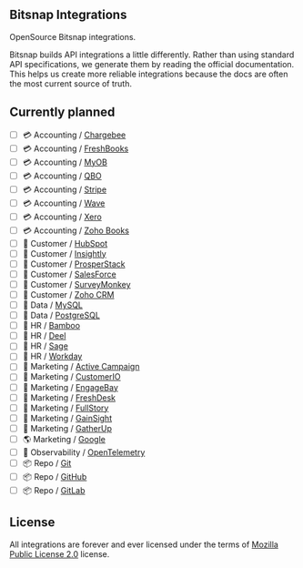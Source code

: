 ## Bitsnap Integrations

OpenSource Bitsnap integrations.

Bitsnap builds API integrations a little differently.
Rather than using standard API specifications, we generate them by reading the official documentation.
This helps us create more reliable integrations because the docs are often the most current source of truth.

## Currently planned

 - [ ] 💳 Accounting / [Chargebee](https://www.chargebee.com/)
 - [ ] 💳 Accounting / [FreshBooks](https://www.freshbooks.com/)
 - [ ] 💳 Accounting / [MyOB](https://www.myob.com/)
 - [ ] 💳 Accounting / [QBO](https://quickbooks.intuit.com/)
 - [ ] 💳 Accounting / [Stripe](https://stripe.com/)
 - [ ] 💳 Accounting / [Wave](https://waveapps.com/)
 - [ ] 💳 Accounting / [Xero](https://xero.com/)
 - [ ] 💳 Accounting / [Zoho Books](https://books.zoho.com/)
 - [ ] 🎯 Customer / [HubSpot](https://www.hubspot.com/)
 - [ ] 🎯 Customer / [Insightly](https://www.insightly.com/)
 - [ ] 🎯 Customer / [ProsperStack](https://www.prosperstack.com/)
 - [ ] 🎯 Customer / [SalesForce](https://www.salesforce.com/)
 - [ ] 🎯 Customer / [SurveyMonkey](https://www.surveymonkey.com/)
 - [ ] 🎯 Customer / [Zoho CRM](https://www.zoho.com/crm/)
 - [ ] 💾 Data / [MySQL](https://www.mysql.com/)
 - [ ] 💾 Data / [PostgreSQL](https://www.postgresql.org/)
 - [ ] 🗿 HR / [Bamboo](https://www.bamboohr.com/)
 - [ ] 🗿 HR / [Deel](https://www.deel.com/)
 - [ ] 🗿 HR / [Sage](https://www.sage.com/)
 - [ ] 🗿 HR / [Workday](https://www.workday.com/)
 - [ ] 📢 Marketing / [Active Campaign](https://www.activecampaign.com/)
 - [ ] 📢 Marketing / [CustomerIO](https://www.customer.io/)
 - [ ] 📢 Marketing / [EngageBay](https://www.engagebay.com/)
 - [ ] 📢 Marketing / [FreshDesk](https://www.freshdesk.com/)
 - [ ] 📢 Marketing / [FullStory](https://www.fullstory.com/)
 - [ ] 📢 Marketing / [GainSight](https://www.gainsight.com/)
 - [ ] 📢 Marketing / [GatherUp](https://www.gatherup.com/)
 - [ ] 🌎 Marketing / [Google](https://marketingplatform.google.com/about/)
 - [ ] 👀 Observability / [OpenTelemetry](https://opentelemetry.io/)
 - [ ] 📦 Repo / [Git](https://git-scm.com/)
 - [ ] 📦 Repo / [GitHub](https://github.com/)
 - [ ] 📦 Repo / [GitLab](https://gitlab.com/)

## License

All integrations are forever and ever licensed under the terms of [Mozilla Public License 2.0](https://www.mozilla.org/en-US/MPL/2.0/) license.